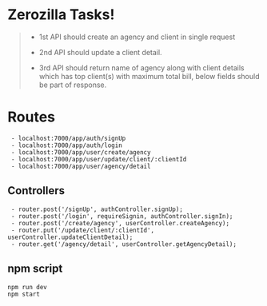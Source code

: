 # Zerozilla Tasks!

> -   1st API should create an agency and client in single request  
>     
> -   2nd API should update a client detail.  
>     
> -   3rd API should return name of agency along with client details which has top client(s) with maximum total bill, below fields should
> be part of response.


# Routes

     - localhost:7000/app/auth/signUp
     - localhost:7000/app/auth/login
     - localhost:7000/app/user/create/agency
     - localhost:7000/app/user/update/client/:clientId
     - localhost:7000/app/user/agency/detail

## Controllers

     - router.post('/signUp', authController.signUp);
     - router.post('/login', requireSignin, authController.signIn);
     - router.post('/create/agency', userController.createAgency);
     - router.put('/update/client/:clientId', userController.updateClientDetail);
     - router.get('/agency/detail', userController.getAgencyDetail);

## npm script

    npm run dev
    npm start
